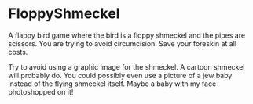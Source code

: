 # FloppyShmeckel

A flappy bird game where the bird is a floppy shmeckel and the pipes are scissors. You are trying to avoid circumcision. Save your foreskin at all costs.

Try to avoid using a graphic image for the shmeckel. A cartoon shmeckel will probably do. You could possibly even use a picture of a jew baby instead of the flying shmeckel itself. Maybe a baby with my face photoshopped on it!
